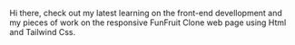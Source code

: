 Hi there,
check out my latest learning on the front-end devellopment and my pieces of work on the responsive FunFruit Clone web page using Html and Tailwind Css.
